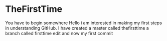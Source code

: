 # TheFirstTime
You have to begin somewhere
Hello i am interested in making my first steps in understanding GitHub. I have created a master called thefirsttime a branch called firsttime edit and now my first commit
